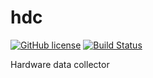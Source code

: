 # hdc

[![GitHub license](https://sinfallas.files.wordpress.com/2016/02/gpl.png)](https://github.com/sinfallas/hdc/blob/master/LICENSE)
[![Build Status](https://travis-ci.org/sinfallas/hdc.svg?branch=master)](https://travis-ci.org/sinfallas/hdc)

Hardware data collector
